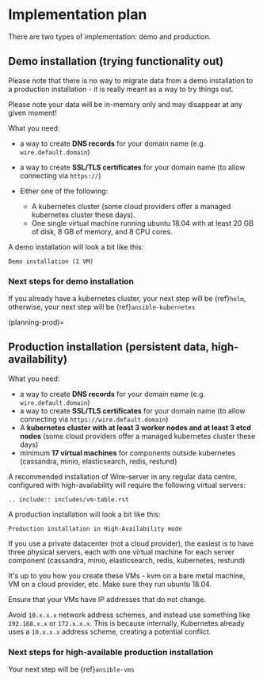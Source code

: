 # Implementation plan

There are two types of implementation: demo and production.

## Demo installation (trying functionality out)

Please note that there is no way to migrate data from a demo
installation to a production installation - it is really meant as a way
to try things out.

Please note your data will be in-memory only and may disappear at any given moment!

What you need:

- a way to create **DNS records** for your domain name (e.g.
  `wire.default.domain`)

- a way to create **SSL/TLS certificates** for your domain name (to allow
  connecting via `https://`)

- Either one of the following:

  - A kubernetes cluster (some cloud providers offer a managed
    kubernetes cluster these days).
  - One single virtual machine running ubuntu 18.04 with at least 20 GB of disk, 8 GB of memory, and 8 CPU cores.

A demo installation will look a bit like this:

```{figure} img/architecture-demo.png
Demo installation (1 VM)
```

### Next steps for demo installation

If you already have a kubernetes cluster, your next step will be {ref}`helm`, otherwise, your next step will be {ref}`ansible-kubernetes`

(planning-prod)=

## Production installation (persistent data, high-availability)

What you need:

- a way to create **DNS records** for your domain name (e.g. `wire.default.domain`)
- a way to create **SSL/TLS certificates** for your domain name (to allow connecting via `https://wire.default.domain`)
- A **kubernetes cluster with at least 3 worker nodes and at least 3 etcd nodes** (some cloud providers offer a managed kubernetes cluster these days)
- minimum **17 virtual machines** for components outside kubernetes (cassandra, minio, elasticsearch, redis, restund)

A recommended installation of Wire-server in any regular data centre,
configured with high-availability will require the following virtual
servers:

```{eval-rst}
.. include:: includes/vm-table.rst
```

A production installation will look a bit like this:

```{figure} img/architecture-server-ha.png
Production installation in High-Availability mode
```

If you use a private datacenter (not a cloud provider), the easiest is
to have three physical servers, each with one virtual machine for each
server component (cassandra, minio, elasticsearch, redis, kubernetes,
restund)

It's up to you how you create these VMs - kvm on a bare metal machine,
VM on a cloud provider, etc. Make sure they run ubuntu 18.04.

Ensure that your VMs have IP addresses that do not change.

Avoid `10.x.x.x` network address schemes, and instead use something like `192.168.x.x` or `172.x.x.x`. This is because internally, Kubernetes already uses a `10.x.x.x` address scheme, creating a potential conflict.

### Next steps for high-available production installation

Your next step will be {ref}`ansible-vms`
